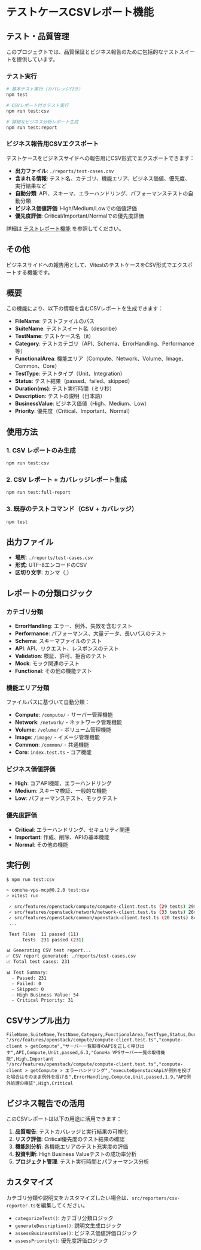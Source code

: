 # テストケースCSVレポート機能

## テスト・品質管理

このプロジェクトでは、品質保証とビジネス報告のために包括的なテストスイートを提供しています。

### テスト実行

```bash
# 基本テスト実行（カバレッジ付き）
npm test

# CSVレポート付きテスト実行
npm run test:csv

# 詳細なビジネス分析レポート生成
npm run test:report
```

### ビジネス報告用CSVエクスポート

テストケースをビジネスサイドへの報告用にCSV形式でエクスポートできます：

- **出力ファイル**: `./reports/test-cases.csv`
- **含まれる情報**: テスト名、カテゴリ、機能エリア、ビジネス価値、優先度、実行結果など
- **自動分類**: API、スキーマ、エラーハンドリング、パフォーマンステストの自動分類
- **ビジネス価値評価**: High/Medium/Lowでの価値評価
- **優先度評価**: Critical/Important/Normalでの優先度評価

詳細は [テストレポート機能](docs/test-reporting.md) を参照してください。

## その他

ビジネスサイドへの報告用として、VitestのテストケースをCSV形式でエクスポートする機能です。

## 概要

この機能により、以下の情報を含むCSVレポートを生成できます：

- **FileName**: テストファイルのパス
- **SuiteName**: テストスイート名（describe）
- **TestName**: テストケース名（it）
- **Category**: テストカテゴリ（API、Schema、ErrorHandling、Performance等）
- **FunctionalArea**: 機能エリア（Compute、Network、Volume、Image、Common、Core）
- **TestType**: テストタイプ（Unit、Integration）
- **Status**: テスト結果（passed、failed、skipped）
- **Duration(ms)**: テスト実行時間（ミリ秒）
- **Description**: テストの説明（日本語）
- **BusinessValue**: ビジネス価値（High、Medium、Low）
- **Priority**: 優先度（Critical、Important、Normal）

## 使用方法

### 1. CSV レポートのみ生成

```bash
npm run test:csv
```

### 2. CSV レポート + カバレッジレポート生成

```bash
npm run test:full-report
```

### 3. 既存のテストコマンド（CSV + カバレッジ）

```bash
npm test
```

## 出力ファイル

- **場所**: `./reports/test-cases.csv`
- **形式**: UTF-8エンコードのCSV
- **区切り文字**: カンマ（,）

## レポートの分類ロジック

### カテゴリ分類

- **ErrorHandling**: エラー、例外、失敗を含むテスト
- **Performance**: パフォーマンス、大量データ、長いパスのテスト
- **Schema**: スキーマファイルのテスト
- **API**: API、リクエスト、レスポンスのテスト
- **Validation**: 検証、許可、拒否のテスト
- **Mock**: モック関連のテスト
- **Functional**: その他の機能テスト

### 機能エリア分類

ファイルパスに基づいて自動分類：

- **Compute**: `/compute/` - サーバー管理機能
- **Network**: `/network/` - ネットワーク管理機能
- **Volume**: `/volume/` - ボリューム管理機能
- **Image**: `/image/` - イメージ管理機能
- **Common**: `/common/` - 共通機能
- **Core**: `index.test.ts` - コア機能

### ビジネス価値評価

- **High**: コアAPI機能、エラーハンドリング
- **Medium**: スキーマ検証、一般的な機能
- **Low**: パフォーマンステスト、モックテスト

### 優先度評価

- **Critical**: エラーハンドリング、セキュリティ関連
- **Important**: 作成、削除、APIの基本機能
- **Normal**: その他の機能

## 実行例

```bash
$ npm run test:csv

> conoha-vps-mcp@0.2.0 test:csv
> vitest run

 ✓ src/features/openstack/compute/compute-client.test.ts (29 tests) 29ms
 ✓ src/features/openstack/network/network-client.test.ts (33 tests) 26ms
 ✓ src/features/openstack/common/openstack-client.test.ts (20 tests) 84ms
 ...

 Test Files  11 passed (11)
      Tests  231 passed (231)

📊 Generating CSV test report...
✅ CSV report generated: ./reports/test-cases.csv
📈 Total test cases: 231

📊 Test Summary:
  - Passed: 231
  - Failed: 0
  - Skipped: 0
  - High Business Value: 54
  - Critical Priority: 31
```

## CSVサンプル出力

```csv
FileName,SuiteName,TestName,Category,FunctionalArea,TestType,Status,Duration(ms),Description,BusinessValue,Priority
"/src/features/openstack/compute/compute-client.test.ts","compute-client > getCompute","サーバー一覧取得のAPIを正しく呼び出す",API,Compute,Unit,passed,6.3,"ConoHa VPSサーバー一覧の取得機能",High,Important
"/src/features/openstack/compute/compute-client.test.ts","compute-client > getCompute > エラーハンドリング","executeOpenstackApiが例外を投げた場合はそのまま例外を投げる",ErrorHandling,Compute,Unit,passed,1.9,"API例外処理の検証",High,Critical
```

## ビジネス報告での活用

このCSVレポートは以下の用途に活用できます：

1. **品質報告**: テストカバレッジと実行結果の可視化
2. **リスク評価**: Critical優先度のテスト結果の確認
3. **機能別分析**: 各機能エリアのテスト充実度の評価
4. **投資判断**: High Business Valueテストの成功率分析
5. **プロジェクト管理**: テスト実行時間とパフォーマンス分析

## カスタマイズ

カテゴリ分類や説明文をカスタマイズしたい場合は、`src/reporters/csv-reporter.ts`を編集してください。

- `categorizeTest()`: カテゴリ分類ロジック
- `generateDescription()`: 説明文生成ロジック
- `assessBusinessValue()`: ビジネス価値評価ロジック
- `assessPriority()`: 優先度評価ロジック
